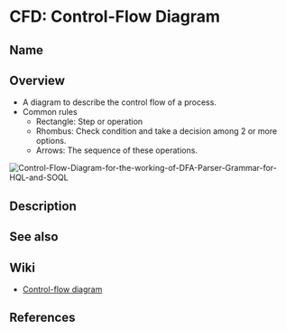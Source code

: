 # CFD: Control-Flow Diagram

## Name

## Overview
- A diagram to describe the control flow of a process.
- Common rules
   - Rectangle: Step or operation
   - Rhombus: Check condition and take a decision among 2 or more options.
   - Arrows: The sequence of these operations. 

![Control-Flow-Diagram-for-the-working-of-DFA-Parser-Grammar-for-HQL-and-SOQL](https://user-images.githubusercontent.com/8989447/213360154-36f342d9-b8aa-4028-a9a3-dcbbab84cbaf.png)

## Description

## See also

## Wiki
- [Control-flow diagram](https://en.wikipedia.org/wiki/Control-flow_diagram)

## References
